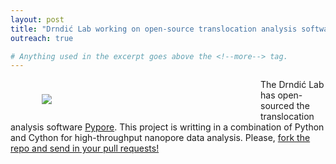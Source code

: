 ```yaml
---
layout: post
title: "Drndić Lab working on open-source translocation analysis software Pypore"
outreach: true

# Anything used in the excerpt goes above the <!--more--> tag.
---
```

<figure class="hide-for-small" style="float: left; padding: 10px; width: 300px;">
  <img src="{{site.baseurl}}/{{site.img_path}}/pypore.png">
</figure>

The Drndić Lab has open-sourced the translocation analysis software <a href="http://parkin.github.io/pypore/">Pypore</a>.
This project is writting in a combination of Python and Cython for high-throughput nanopore data analysis. Please, <a href="https://github.com/parkin/pypore">fork the repo and send in your pull requests!</a>

<!--more-->
